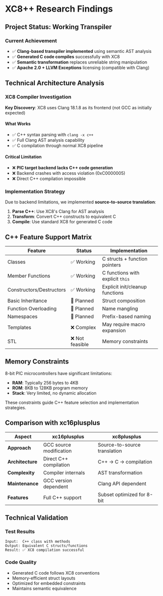 # XC8++ Research Findings

## Project Status: Working Transpiler

### Current Achievement
- ✅ **Clang-based transpiler implemented** using semantic AST analysis
- ✅ **Generated C code compiles** successfully with XC8
- ✅ **Semantic transformation** replaces unreliable string manipulation
- ✅ **Apache 2.0 + LLVM Exceptions** licensing (compatible with Clang)

## Technical Architecture Analysis

### XC8 Compiler Investigation

**Key Discovery**: XC8 uses Clang 18.1.8 as its frontend (not GCC as initially expected)

#### What Works
- ✅ C++ syntax parsing with `clang -x c++`
- ✅ Full Clang AST analysis capability
- ✅ C compilation through normal XC8 pipeline

#### Critical Limitation
- ❌ **PIC target backend lacks C++ code generation**
- ❌ Backend crashes with access violation (0xC0000005)
- ❌ Direct C++ compilation impossible

### Implementation Strategy

Due to backend limitations, we implemented **source-to-source translation**:

1. **Parse C++**: Use XC8's Clang for AST analysis
2. **Transform**: Convert C++ constructs to equivalent C
3. **Compile**: Use standard XC8 for generated C code

## C++ Feature Support Matrix

| Feature | Status | Implementation |
|---------|---------|----------------|
| Classes | ✅ Working | C structs + function pointers |
| Member Functions | ✅ Working | C functions with explicit `this` |
| Constructors/Destructors | ✅ Working | Explicit init/cleanup functions |
| Basic Inheritance | 🔄 Planned | Struct composition |
| Function Overloading | 🔄 Planned | Name mangling |
| Namespaces | 🔄 Planned | Prefix-based naming |
| Templates | ❌ Complex | May require macro expansion |
| STL | ❌ Not feasible | Memory constraints |

## Memory Constraints

8-bit PIC microcontrollers have significant limitations:
- **RAM**: Typically 256 bytes to 4KB
- **ROM**: 8KB to 128KB program memory
- **Stack**: Very limited, no dynamic allocation

These constraints guide C++ feature selection and implementation strategies.

## Comparison with xc16plusplus

| Aspect | xc16plusplus | xc8plusplus |
|--------|-------------|-------------|
| **Approach** | GCC source modification | Source-to-source translation |
| **Architecture** | Direct C++ compilation | C++ → C → compilation |
| **Complexity** | Compiler internals | AST transformation |
| **Maintenance** | GCC version dependent | Clang API dependent |
| **Features** | Full C++ support | Subset optimized for 8-bit |

## Technical Validation

### Test Results
```
Input:  C++ class with methods
Output: Equivalent C structs/functions  
Result: ✅ XC8 compilation successful
```

### Code Quality
- Generated C code follows XC8 conventions
- Memory-efficient struct layouts
- Optimized for embedded constraints
- Maintains semantic equivalence
